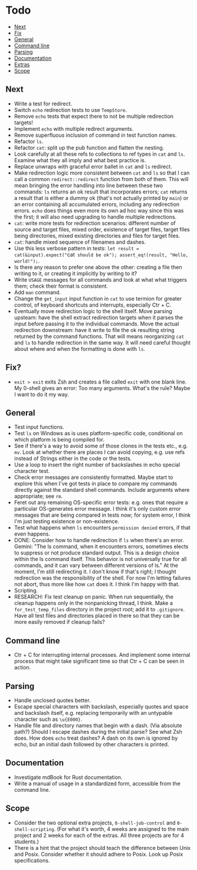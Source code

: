 # Todo

- [Next](#next)
- [Fix](#fix)
- [General](#general)
- [Command line](#command-line)
- [Parsing](#parsing)
- [Documentation](#documentation)
- [Extras](#extras)
- [Scope](#scope)

## Next

- Write a test for redirect.
- Switch `echo` redirection tests to use `TempStore`.
- Remove `echo` tests that expect there to not be multiple redirection targets!
- Implement `echo` with multiple redirect arguments.
- Remove superfluous inclusion of command in test function names.
- Refactor `ls`.
- Refactor `cat`: split up the pub function and flatten the nesting.
- Look carefully at all these refs to collections to ref types in `cat` and `ls`. Examine what they all imply and what best practice is.
- Replace unwraps with graceful error ballet in `cat` and `ls` redirect.
- Make redirection logic more consistent between `cat` and `ls` so that I can call a common `redirect::redirect` function from both of them. This will mean bringing the error handling into line between these two commands: `ls` returns an ok result that incorporates errors; `cat` returns a result that is either a dummy ok (that's not actually printed by `main`) or an error containing all accumulated errors, including any redirection errors. `echo` does things even more its own ad hoc way since this was the first; it will also need upgrading to handle multiple redirections.
- `cat`: write more tests for redirection scenarios: different number of source and target files, mixed order, existence of target files, target files being directories, mixed existing directories and files for target files.
- `cat`: handle mixed sequence of filenames and dashes.
- Use this less verbose pattern in tests: `let result = cat(&input).expect("`cat` should be ok"); assert_eq!(result, "Hello, world!");`.
- Is there any reason to prefer one above the other: creating a file then writing to it, or creating it implicitly by writing to it?
- Write `USAGE` messages for all commands and look at what what triggers them; check their format is consistent.
- Add `man` command.
- Change the `get_input` input function in `cat` to use termion for greater control, of keyboard shortcuts and interrupts, especially Ctr + C.
- Eventually move redirection logic to the shell itself. Move parsing upsteam: have the shell extract redirection targets when it parses the input before passing it to the individual commands. Move the actual redirection downstream: have it write to file the ok resulting string returned by the command functions. That will means reorganizing `cat` and `ls` to handle redirection in the same way. It will need careful thought about where and when the formatting is done with `ls`.

## Fix?

- `exit > exit` exits Zsh and creates a file called `exit` with one blank line. My 0-shell gives an error: Too many arguments. What's the rule? Maybe I want to do it my way.

## General

- Test input functions.
- Test `ls` on Windows as is uses platform-specific code, conditional on which platform is being compiled for.
- See if there's a way to avoid some of those clones in the tests etc., e.g. `mv`. Look at whether there are places I can avoid copying, e.g. use refs instead of Strings either in the code or the tests.
- Use a loop to insert the right number of backslashes in echo special character test.
- Check error messages are consistently formatted. Maybe start to explore this when I've got tests in place to compare my commands directly against the standard shell commands. Include arguments where appropriate; see `rm`.
- Feret out any remaining OS-specific error tests: e.g. ones that require a particular OS-generates error message. I think it's only custom error messages that are being compared in tests now; for system error, I think I'm just testing existence or non-existence.
- Test what happens when `ls` encounters `permission denied` errors, if that even happens.
- DONE: Consider how to handle redirection if `ls` when there's an error. Gemini: "The ls command, when it encounters errors, sometimes elects to suppress or not produce standard output. This is a design choice within the ls command itself. This behavior is not universally true for all commands, and it can vary between different versions of ls." At the moment, I'm still redirecting it. I don't know if that's right; I thought redirection was the responsibility of the shell. For now I'm letting failures not abort, thus more like how `cat` does it. I think I'm happy with that.
- Scripting.
- RESEARCH: Fix test cleanup on panic. When run sequentially, the cleanup happens only in the nonpanicking thread, I think. Make a `for_test_temp_files` directory in the project root; add it to `.gitignore`. Have all test files and directories placed in there so that they can be more easily removed if cleanup fails?

## Command line

- Ctr + C for interrupting internal processes. And implement some internal process that might take significant time so that Ctr + C can be seen in action.

## Parsing

- Handle unclosed quotes better.
- Escape special characters with backslash, especially quotes and space and backslash itself, e.g. replacing temporarily with an untypable character such as `\u{E000}`.
- Handle file and directory names that begin with a dash. (Via absolute path?) Should I escape dashes during the initial parse? See what Zsh does. How does `echo` treat dashes? A dash on its own is ignored by echo, but an initial dash followed by other characters is printed.

## Documentation

- Investigate mdBook for Rust documentation.
- Write a manual of usage in a standardized form, accessible from the command line.

## Scope

- Consider the two optional extra projects, `0-shell-job-control` and `0-shell-scripting`. (For what it's worth, 4 weeks are assigned to the main project and 2 weeks for each of the extras. All three projects are for 4 students.)
- There is a hint that the project should teach the difference between Unix and Posix. Consider whether it should adhere to Posix. Look up Posix specifications.
